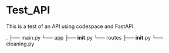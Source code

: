 # Test_API

This is a test of an API using codespace and FastAPI.

.
├── main.py
└── app
    ├── __init__.py
    └── routes
        ├── __init__.py
        └── cleaning.py

